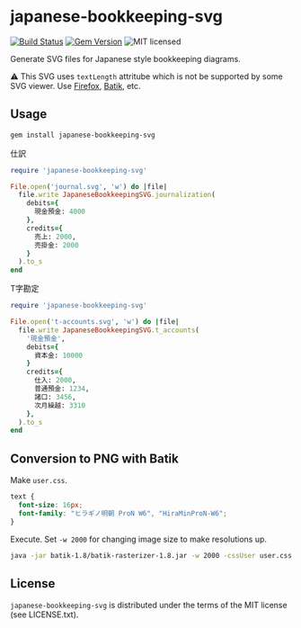 # japanese-bookkeeping-svg

[![Build Status](https://travis-ci.org/gunyarakun/japanese-bookkeeping-svg.svg?branch=master)](https://travis-ci.org/gunyarakun/japanese-bookkeeping-svg)
[![Gem Version](https://badge.fury.io/rb/japanese-bookkeeping-svg.svg)](https://badge.fury.io/rb/japanese-bookkeeping-svg)
![MIT licensed](https://img.shields.io/badge/license-MIT-blue.svg)

Generate SVG files for Japanese style bookkeeping diagrams.

:warning: This SVG uses `textLength` attritube which is not be supported by some SVG viewer. Use [Firefox](https://www.mozilla.org/en-US/firefox/products/), [Batik](https://xmlgraphics.apache.org/batik/), etc.

## Usage

```bash
gem install japanese-bookkeeping-svg
```

仕訳

```ruby
require 'japanese-bookkeeping-svg'

File.open('journal.svg', 'w') do |file|
  file.write JapaneseBookkeepingSVG.journalization(
    debits={
      現金預金: 4000
    },
    credits={
      売上: 2000,
      売掛金: 2000
    }
  ).to_s
end
```

T字勘定

```ruby
require 'japanese-bookkeeping-svg'

File.open('t-accounts.svg', 'w') do |file|
  file.write JapaneseBookkeepingSVG.t_accounts(
    '現金預金',
    debits={
      資本金: 10000
    }
    credits={
      仕入: 2000,
      普通預金: 1234,
      諸口: 3456,
      次月繰越: 3310
    },
  ).to_s
end
```

## Conversion to PNG with Batik

Make `user.css`.

```css
text {
  font-size: 16px;
  font-family: "ヒラギノ明朝 ProN W6", "HiraMinProN-W6";
}
```

Execute. Set `-w 2000` for changing image size to make resolutions up.

```bash
java -jar batik-1.8/batik-rasterizer-1.8.jar -w 2000 -cssUser user.css out.svg
```

## License

``japanese-bookkeeping-svg`` is distributed under the terms of the MIT license (see LICENSE.txt).
